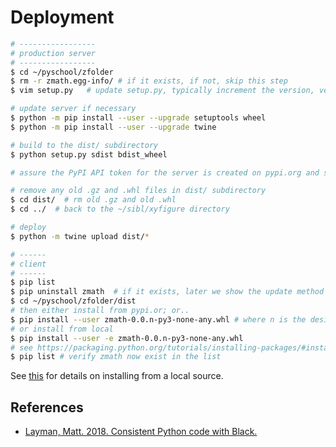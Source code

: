 # Deployment

```bash
# -----------------
# production server
# -----------------
$ cd ~/pyschool/zfolder
$ rm -r zmath.egg-info/ # if it exists, if not, skip this step
$ vim setup.py   # update setup.py, typically increment the version, version is here and possibly in the README.md

# update server if necessary
$ python -m pip install --user --upgrade setuptools wheel
$ python -m pip install --user --upgrade twine

# build to the dist/ subdirectory
$ python setup.py sdist bdist_wheel

# assure the PyPI API token for the server is created on pypi.org and saved on the server at ~/.pypirc

# remove any old .gz and .whl files in dist/ subdirectory
$ cd dist/  # rm old .gz and old .whl
$ cd ../  # back to the ~/sibl/xyfigure directory

# deploy
$ python -m twine upload dist/*

# ------
# client
# ------
$ pip list
$ pip uninstall zmath  # if it exists, later we show the update method alternative to uninstall
$ cd ~/pyschool/zfolder/dist
# then either install from pypi.or; or..
$ pip install --user zmath-0.0.n-py3-none-any.whl # where n is the desired version number
# or install from local
$ pip install --user -e zmath-0.0.n-py3-none-any.whl 
# see https://packaging.python.org/tutorials/installing-packages/#installing-from-a-local-src-tree
$ pip list # verify zmath now exist in the list
```

See [this](https://packaging.python.org/tutorials/installing-packages/#installing-from-a-local-src-tree) for details on installing from a local source.


## References

* [Layman, Matt.  2018.  Consistent Python code with Black.](https://www.mattlayman.com/blog/2018/python-code-black/)
